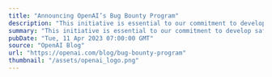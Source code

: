 ```yaml
---
title: "Announcing OpenAI’s Bug Bounty Program"
description: "This initiative is essential to our commitment to develop safe and advanced AI. As we create technology and services that are secure, reliable, and trustworthy, we need your help."
summary: "This initiative is essential to our commitment to develop safe and advanced AI. As we create technology and services that are secure, reliable, and trustworthy, we need your help."
pubDate: "Tue, 11 Apr 2023 07:00:00 GMT"
source: "OpenAI Blog"
url: "https://openai.com/blog/bug-bounty-program"
thumbnail: "/assets/openai_logo.png"
---
```


